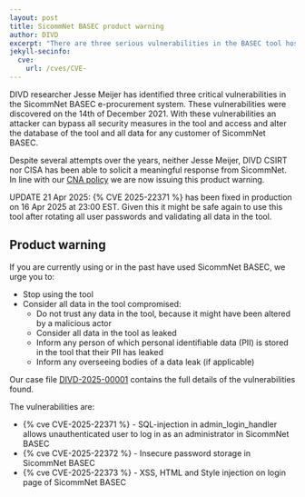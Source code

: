 ```yaml
---
layout: post
title: SicommNet BASEC product warning
author: DIVD
excerpt: "There are three serious vulnerabilities in the BASEC tool hosted by SicommNet that allow attackers to bypass all security measures in the tool. These vulnerabilities have been present since at least 14 December 2021."
jekyll-secinfo:
  cve:
    url: /cves/CVE-
---
```

DIVD researcher Jesse Meijer has identified three critical vulnerabilities in the SicommNet BASEC e-procurement system. These vulnerabilities were discovered on the 14th of December 2021. With these vulnerabilities an attacker can bypass all security measures in the tool and access and alter the database of the tool and all data for any customer of SicommNet BASEC.

Despite several attempts over the years, neither Jesse Meijer, DIVD CSIRT nor CISA has been able to solicit a meaningful response from SicommNet. In line with our [CNA policy](/cna) we are now issuing this product warning.

UPDATE 21 Apr 2025: {% CVE 2025-22371 %} has been fixed in production on 16 Apr 2025 at 23:00 EST. Given this it might be safe again to use this tool after rotating all user passwords and validating all data in the tool.

## Product warning

If you are currently using or in the past have used SicommNet BASEC, we urge you to:
* Stop using the tool
* Consider all data in the tool compromised:
	- Do not trust any data in the tool, because it might have been altered by a malicious actor
	- Consider all data in the tool as leaked
	- Inform any person of which personal identifiable data (PII) is stored in the tool that their PII has leaked
	- Inform any overseeing bodies of a data leak (if applicable)

Our case file [DIVD-2025-00001](/DIVD-2025-00001) contains the full details of the vulnerabilities found.

The vulnerabilities are:
* {% cve CVE-2025-22371 %} - SQL-injection in admin_login_handler allows unauthenticated user to log in as an administrator in SicommNet BASEC
* {% cve CVE-2025-22372 %} - Insecure password storage in SicommNet BASEC
* {% cve CVE-2025-22373 %} - XSS, HTML and Style injection on login page of SicommNet BASEC
